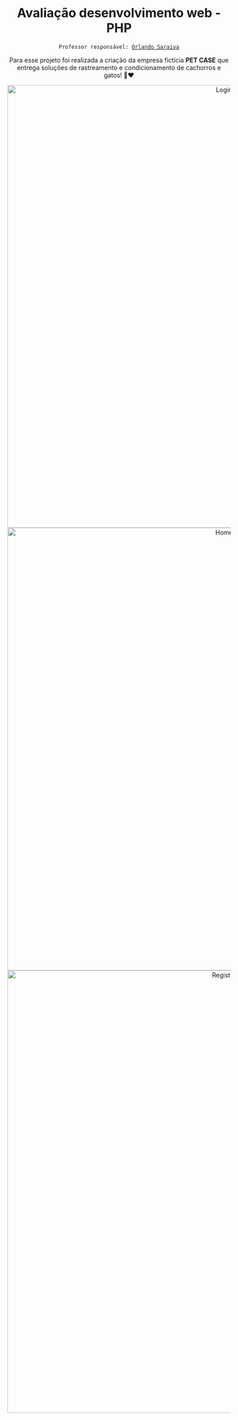 <div  align="center">
	<h1>Avaliação desenvolvimento web - PHP</h1>
	<code>Professor responsável: <a href="https://github.com/orlandosaraivajr">Orlando Saraiva</a></code>
</div>

<div  align="center">
	<p>Para esse projeto foi realizada a criação da empresa fictícia <b>PET CASE</b> que entrega soluções de rastreamento e condicionamento de cachorros e gatos! 🐾❤</p>
</div>

<div  align="center">
	<img  alt="Login page" width="1000"  src="https://i.imgur.com/XB3FPex.png">
	<img  alt="Home page" width="1000"  src="https://i.imgur.com/PGaTyVQ.png">
	<img  alt="Register page" width="1000"  src="https://i.imgur.com/xmU0N5o.png">
</div>
